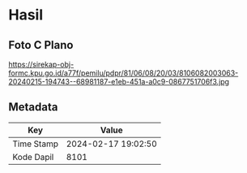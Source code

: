 # Hasil

## Foto C Plano

https://sirekap-obj-formc.kpu.go.id/a77f/pemilu/pdpr/81/06/08/20/03/8106082003063-20240215-194743--68981187-e1eb-451a-a0c9-0867751706f3.jpg


## Metadata

| Key        | Value               |
| ---------- | ------------------- |
| Time Stamp | 2024-02-17 19:02:50 |
| Kode Dapil | 8101                |



